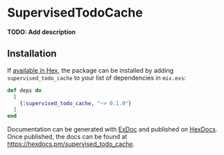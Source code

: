 # SupervisedTodoCache

**TODO: Add description**

## Installation

If [available in Hex](https://hex.pm/docs/publish), the package can be installed
by adding `supervised_todo_cache` to your list of dependencies in `mix.exs`:

```elixir
def deps do
  [
    {:supervised_todo_cache, "~> 0.1.0"}
  ]
end
```

Documentation can be generated with [ExDoc](https://github.com/elixir-lang/ex_doc)
and published on [HexDocs](https://hexdocs.pm). Once published, the docs can
be found at <https://hexdocs.pm/supervised_todo_cache>.

